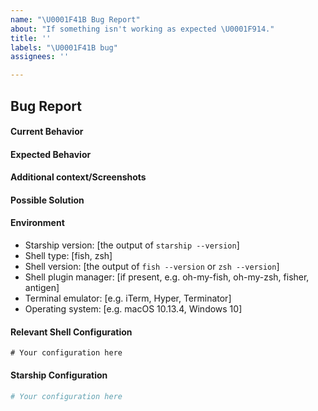 ```yaml
---
name: "\U0001F41B Bug Report"
about: "If something isn't working as expected \U0001F914."
title: ''
labels: "\U0001F41B bug"
assignees: ''

---
```


<!--
─────────────────────────────────────────────
  ⚠️ IMPORTANT: Please run the following command to create an issue:

  starship bug-report

  An issue will be pre-populated with your system's configuration,
  making the process a whole lot quicker 😊
─────────────────────────────────────────────
-->

## Bug Report

#### Current Behavior
<!-- A clear and concise description of the behavior. -->

#### Expected Behavior
<!-- A clear and concise description of what you expected to happen. -->

#### Additional context/Screenshots
<!-- Add any other context about the problem here. If applicable, add screenshots to help explain. -->

#### Possible Solution
<!--- Only if you have suggestions on a fix for the bug -->

#### Environment
- Starship version: [the output of `starship --version`]
- Shell type: [fish, zsh]
- Shell version: [the output of `fish --version` or `zsh --version`]
- Shell plugin manager: [if present, e.g. oh-my-fish, oh-my-zsh, fisher, antigen]
- Terminal emulator: [e.g. iTerm, Hyper, Terminator]
- Operating system: [e.g. macOS 10.13.4, Windows 10]

#### Relevant Shell Configuration
<!--
  Based on the shell you use, please paste the appropriate configuration.
  The default location for your shell is:
    Bash: ~/.bashrc
    Zsh: ~/.zshrc
    Fish: ~/.config/fish/config.fish
    Xonsh: ~/.config/xonsh/rc.xsh
    Elvish: ~/.config/elvish/rc.elv
    Nushell: $nu.config-path
    Ion: ~/.config/ion/initrc
-->

```
# Your configuration here
```

#### Starship Configuration
<!-- Can be found in  ~/.config/starship.toml -->

```toml
# Your configuration here
```
